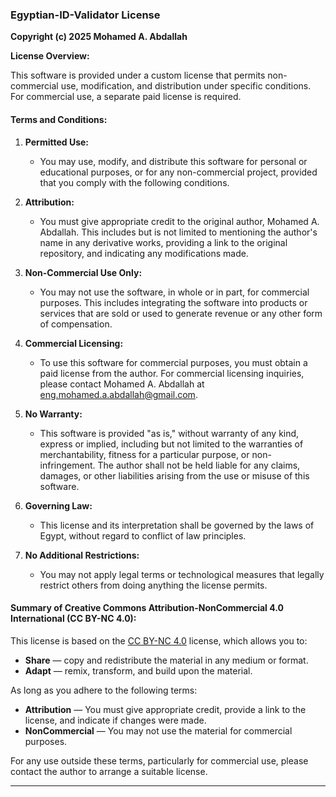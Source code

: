 ### **Egyptian-ID-Validator License**

**Copyright (c) 2025 Mohamed A. Abdallah**

**License Overview:**

This software is provided under a custom license that permits non-commercial use, modification, and distribution under specific conditions. For commercial use, a separate paid license is required.

#### **Terms and Conditions:**

1. **Permitted Use:**
   - You may use, modify, and distribute this software for personal or educational purposes, or for any non-commercial project, provided that you comply with the following conditions.

2. **Attribution:**
   - You must give appropriate credit to the original author, Mohamed A. Abdallah. This includes but is not limited to mentioning the author's name in any derivative works, providing a link to the original repository, and indicating any modifications made.

3. **Non-Commercial Use Only:**
   - You may not use the software, in whole or in part, for commercial purposes. This includes integrating the software into products or services that are sold or used to generate revenue or any other form of compensation.

4. **Commercial Licensing:**
   - To use this software for commercial purposes, you must obtain a paid license from the author. For commercial licensing inquiries, please contact Mohamed A. Abdallah at [eng.mohamed.a.abdallah@gmail.com](mailto:eng.mohamed.a.abdallah@gmail.com).

5. **No Warranty:**
   - This software is provided "as is," without warranty of any kind, express or implied, including but not limited to the warranties of merchantability, fitness for a particular purpose, or non-infringement. The author shall not be held liable for any claims, damages, or other liabilities arising from the use or misuse of this software.

6. **Governing Law:**
   - This license and its interpretation shall be governed by the laws of Egypt, without regard to conflict of law principles.

7. **No Additional Restrictions:**
   - You may not apply legal terms or technological measures that legally restrict others from doing anything the license permits.

#### **Summary of Creative Commons Attribution-NonCommercial 4.0 International (CC BY-NC 4.0):**

This license is based on the [CC BY-NC 4.0](https://creativecommons.org/licenses/by-nc/4.0/legalcode) license, which allows you to:

- **Share** — copy and redistribute the material in any medium or format.
- **Adapt** — remix, transform, and build upon the material.

As long as you adhere to the following terms:

- **Attribution** — You must give appropriate credit, provide a link to the license, and indicate if changes were made.
- **NonCommercial** — You may not use the material for commercial purposes.

For any use outside these terms, particularly for commercial use, please contact the author to arrange a suitable license.

---
